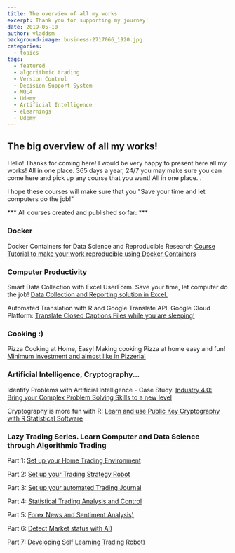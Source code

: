 ```yaml
---
title: The overview of all my works
excerpt: Thank you for supporting my journey!
date: 2019-05-10
author: vladdsm
background-image: business-2717066_1920.jpg
categories:
  - topics
tags:
  - featured
  - algorithmic trading
  - Version Control
  - Decision Support System
  - MQL4
  - Udemy
  - Artificial Intelligence
  - eLearnings
  - Udemy
---
```


## The big overview of all my works!

Hello! Thanks for coming here! I would be very happy to present here all my works! All in one place. 365 days a year, 24/7 you may make sure you can come here and pick up any course that you want! All in one place...

I hope these courses will make sure that you "Save your time and let computers do the job!"

*** All courses created and published so far: ***

### Docker

Docker Containers for Data Science and Reproducible Research
[Course Tutorial to make your work reproducible using Docker Containers](https://www.udemy.com/docker-containers-data-science-reproducible-research/?couponCode=DOCKERRR)

### Computer Productivity

Smart Data Collection with Excel UserForm. Save your time, let computer do the job! [Data Collection and Reporting solution in Excel.](https://www.udemy.com/save-your-time-with-excel-userform/?couponCode=SAVE-YOUR-TIME-10)

Automated Translation with R and Google Translate API. Google Cloud Platform:  [Translate Closed Captions Files while you are sleeping!](https://www.udemy.com/automated-translation-google-translate-api/?couponCode=TRANSLATE-VTT-10)

### Cooking :)

Pizza Cooking at Home, Easy! Making cooking Pizza at home easy and fun! [Minimum investment and almost like in Pizzeria!](https://www.udemy.com/pizza-cooking-at-home-easy/?couponCode=PIZZA-AT-HOME-10)

### Artificial Intelligence, Cryptography...

Identify Problems with Artificial Intelligence - Case Study. [Industry 4.0: Bring your  Complex Problem Solving Skills to a new level](https://www.udemy.com/identify-problems-with-ai-case-study/?couponCode=IDENTIFY-PROBLEM-10)

Cryptography is more fun with R! [Learn and use Public Key Cryptography with R Statistical Software](https://www.udemy.com/keep-your-secrets-under-control/?couponCode=KEEP-SECRET-10)

### Lazy Trading Series. Learn Computer and Data Science through Algorithmic Trading

Part 1: [Set up your Home Trading Environment](https://www.udemy.com/your-home-trading-environment/?couponCode=LAZYTRADE1-10)

Part 2: [Set up your Trading Strategy Robot](https://www.udemy.com/your-trading-robot/?couponCode=LAZYTRADE2-10B)

Part 3: [Set up your automated Trading Journal](https://www.udemy.com/your-trading-journal/?couponCode=LAZYTRADE3-10)

Part 4: [Statistical Trading Analysis and Control](https://www.udemy.com/your-trading-control-reinforcement-learning/?couponCode=LAZYTRADE4-10)

Part 5: [Forex News and Sentiment Analysis)](https://www.udemy.com/forex-news-and-sentiment-analysis/?couponCode=LAZYTRADE1-10)

Part 6: [Detect Market status with AI)](https://www.udemy.com/detect-market-status-with-ai/?couponCode=LAZYTRADE6-10)

Part 7: [Developing Self Learning Trading Robot)](https://www.udemy.com/self-learning-trading-robot/?couponCode=LAZYTRADE7-10)



